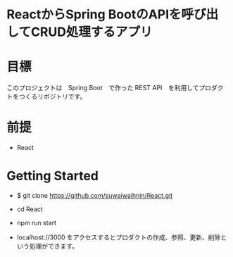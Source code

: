 # ReactからSpring BootのAPIを呼び出してCRUD処理するアプリ

# 目標

このプロジェクトは　Spring Boot　で作った REST API　を利用してプロダクトをつくるリポジトリです。

# 前提

- React 

# Getting Started

- $ git clone https://github.com/suwaiwaihnin/React.git

- cd React

- npm run start
- localhost://3000 をアクセスするとプロダクトの作成、参照、更新、削除という処理ができます。
　
